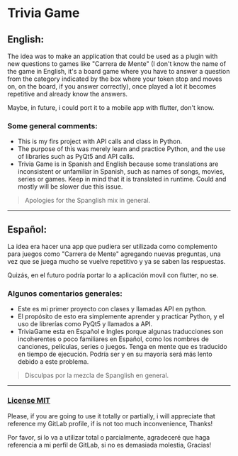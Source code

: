 # Trivia Game

## English:

The idea was to make an application that could be used as a plugin with new questions to games like "Carrera de Mente" (I don't know the name of the game in English, it's a board game where you have to answer a question from the category indicated by the box where your token stop and moves on, on the board, if you answer correctly), once played a lot it becomes repetitive and already know the answers.

Maybe, in future, i could port it to a mobile app with flutter, don't know.

### Some general comments:

* This is my firs project with API calls and class in Python.
* The purpose of this was merely learn and practice Python, and the use of libraries such as PyQt5 and API calls.
* Trivia Game is in Spanish and English because some translations are inconsistent or unfamiliar in Spanish, such as names of songs, movies, series or games. Keep in mind that it is translated in runtime. Could and mostly will be slower due this issue.

> Apologies for the Spanglish mix in general.

___
## Español:

La idea era hacer una app que pudiera ser utilizada como complemento para juegos como "Carrera de Mente" agregando nuevas preguntas, una vez que se juega mucho se vuelve repetitivo y ya se saben las respuestas.

Quizás, en el futuro podría portar lo a aplicación movil con flutter, no se.

### Algunos comentarios generales:

* Este es mi primer proyecto con clases y llamadas API en python.
* El propósito de esto era simplemente aprender y practicar Python, y el uso de librerías como PyQt5 y llamados a API.
* TriviaGame esta en Español e Ingles porque algunas traducciones son incoherentes o poco familiares en Español, como los nombres de canciones, películas, series o juegos. Tenga en mente que es traducido en tiempo de ejecución. Podría ser y en su mayoría será más lento debido a este problema.

> Disculpas por la mezcla de Spanglish en general.

---
### [License MIT](https://gitlab.com/FCampo/trivia-game/-/blob/main/LICENSE)

Please, if you are going to use it totally or partially, i will appreciate that reference my GitLab profile, if is not too much inconvenience, Thanks!

Por favor, si lo va a utilizar total o parcialmente, agradeceré que haga referencia a mi perfil de GitLab, si no es demasiada molestia, Gracias!